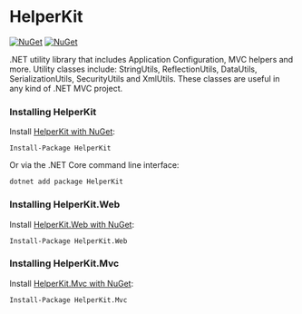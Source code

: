 
HelperKit
=======
[![NuGet](https://img.shields.io/nuget/dt/helperkit.svg)](https://www.nuget.org/packages/helperkit) 
[![NuGet](https://img.shields.io/nuget/vpre/helperkit.svg)](https://www.nuget.org/packages/helperkit)

.NET utility library that includes Application Configuration, MVC helpers and more. Utility classes include: StringUtils, ReflectionUtils, DataUtils, SerializationUtils, SecurityUtils and XmlUtils. These classes are useful in any kind of .NET MVC project.



### Installing HelperKit

Install [HelperKit with NuGet](https://www.nuget.org/packages/HelperKit):

    Install-Package HelperKit
    
Or via the .NET Core command line interface:

    dotnet add package HelperKit

### Installing HelperKit.Web

Install [HelperKit.Web with NuGet](https://www.nuget.org/packages/HelperKit.Web):

    Install-Package HelperKit.Web

### Installing HelperKit.Mvc

Install [HelperKit.Mvc with NuGet](https://www.nuget.org/packages/HelperKit.Mvc):

    Install-Package HelperKit.Mvc
